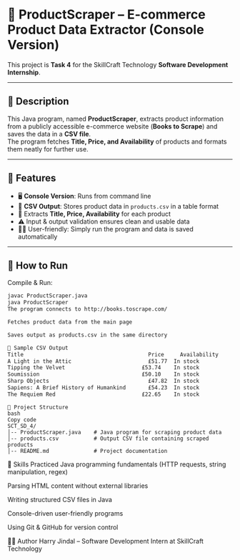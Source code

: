# 🛒 ProductScraper – E-commerce Product Data Extractor (Console Version)

This project is **Task 4** for the SkillCraft Technology **Software Development Internship**.

---

## 📝 Description
This Java program, named **ProductScraper**, extracts product information from a publicly accessible e-commerce website (**Books to Scrape**) and saves the data in a **CSV file**.  
The program fetches **Title, Price, and Availability** of products and formats them neatly for further use.

---

## 🎯 Features
- 🖥️ **Console Version**: Runs from command line  
- 💾 **CSV Output**: Stores product data in `products.csv` in a table format  
- 🔢 Extracts **Title, Price, Availability** for each product  
- ⚠️ Input & output validation ensures clean and usable data  
- 🧑‍💻 User-friendly: Simply run the program and data is saved automatically  

---

## 🚀 How to Run
Compile & Run:
```bash
javac ProductScraper.java
java ProductScraper
The program connects to http://books.toscrape.com/

Fetches product data from the main page

Saves output as products.csv in the same directory

📸 Sample CSV Output
Title	                                    Price	  Availability
A Light in the Attic	                    £51.77	In stock
Tipping the Velvet	                      £53.74	In stock
Soumission	                              £50.10	In stock
Sharp Objects	                            £47.82	In stock
Sapiens: A Brief History of Humankind	    £54.23	In stock
The Requiem Red	                          £22.65	In stock
```

```
📂 Project Structure
bash
Copy code
SCT_SD_4/
│-- ProductScraper.java    # Java program for scraping product data
│-- products.csv           # Output CSV file containing scraped products
│-- README.md              # Project documentation

```


🌱 Skills Practiced
Java programming fundamentals (HTTP requests, string manipulation, regex)

Parsing HTML content without external libraries

Writing structured CSV files in Java

Console-driven user-friendly programs

Using Git & GitHub for version control

👨‍💻 Author
Harry Jindal – Software Development Intern at SkillCraft Technology